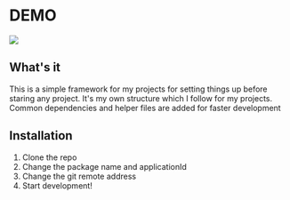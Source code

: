 # DEMO
[![](https://jitpack.io/v/arhanashik/base.svg)](https://jitpack.io/#arhanashik/base)

## What's it
This is a simple framework for my projects for setting things up before staring any project. It's my own structure which
I follow for my projects. Common dependencies and helper files are added for faster development
 
## Installation
1. Clone the repo
2. Change the package name and applicationId
3. Change the git remote address
4. Start development!